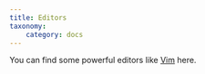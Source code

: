 ```yaml
---
title: Editors
taxonomy:
    category: docs
---
```


You can find some powerful editors like [Vim](https://www.vim.org/) here.
